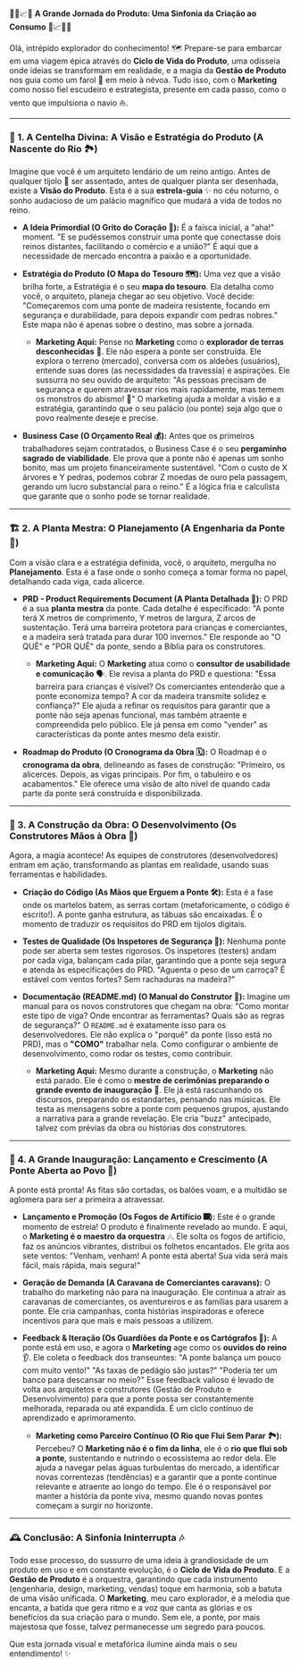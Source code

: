 🌟💡📈🚀 **A Grande Jornada do Produto: Uma Sinfonia da Criação ao Consumo** 🚀📈💡🌟

Olá, intrépido explorador do conhecimento! 🗺️ Prepare-se para embarcar em uma viagem épica através do **Ciclo de Vida do Produto**, uma odisseia onde ideias se transformam em realidade, e a magia da **Gestão de Produto** nos guia como um farol 🎑 em meio à névoa. Tudo isso, com o **Marketing** como nosso fiel escudeiro e estrategista, presente em cada passo, como o vento que impulsiona o navio ⛵.

---

### 🌊 1. A Centelha Divina: **A Visão e Estratégia do Produto** (A Nascente do Rio 🏞️)

Imagine que você é um arquiteto lendário de um reino antigo. Antes de qualquer tijolo 🧱 ser assentado, antes de qualquer planta ser desenhada, existe a **Visão do Produto**. Esta é a sua **estrela-guia** ✨ no céu noturno, o sonho audacioso de um palácio magnífico que mudará a vida de todos no reino.

* **A Ideia Primordial (O Grito do Coração 💖):** É a faísca inicial, a "aha!" moment. "E se pudéssemos construir uma ponte que conectasse dois reinos distantes, facilitando o comércio e a união?" É aqui que a necessidade de mercado encontra a paixão e a oportunidade.

* **Estratégia do Produto (O Mapa do Tesouro 🗺️):** Uma vez que a visão brilha forte, a Estratégia é o seu **mapa do tesouro**. Ela detalha como você, o arquiteto, planeja chegar ao seu objetivo. Você decide: "Começaremos com uma ponte de madeira resistente, focando em segurança e durabilidade, para depois expandir com pedras nobres." Este mapa não é apenas sobre o destino, mas sobre a jornada.

    * **Marketing Aqui:** Pense no **Marketing** como o **explorador de terras desconhecidas** 🧭. Ele não espera a ponte ser construída. Ele explora o terreno (mercado), conversa com os aldeões (usuários), entende suas dores (as necessidades da travessia) e aspirações. Ele sussurra no seu ouvido de arquiteto: "As pessoas precisam de segurança e querem atravessar rios mais rapidamente, mas temem os monstros do abismo! 🐉" O marketing ajuda a moldar a visão e a estratégia, garantindo que o seu palácio (ou ponte) seja algo que o povo realmente deseje e precise.

* **Business Case (O Orçamento Real 💰):** Antes que os primeiros trabalhadores sejam contratados, o Business Case é o seu **pergaminho sagrado de viabilidade**. Ele prova que a ponte não é apenas um sonho bonito, mas um projeto financeiramente sustentável. "Com o custo de X árvores e Y pedras, podemos cobrar Z moedas de ouro pela passagem, gerando um lucro substancial para o reino." É a lógica fria e calculista que garante que o sonho pode se tornar realidade.

---

### 🏗️ 2. A Planta Mestra: **O Planejamento** (A Engenharia da Ponte 🌉)

Com a visão clara e a estratégia definida, você, o arquiteto, mergulha no **Planejamento**. Esta é a fase onde o sonho começa a tomar forma no papel, detalhando cada viga, cada alicerce.

* **PRD - Product Requirements Document (A Planta Detalhada 📏):** O PRD é a sua **planta mestra** da ponte. Cada detalhe é especificado: "A ponte terá X metros de comprimento, Y metros de largura, Z arcos de sustentação. Terá uma barreira protetora para crianças e comerciantes, e a madeira será tratada para durar 100 invernos." Ele responde ao "O QUÊ" e "POR QUÊ" da ponte, sendo a Bíblia para os construtores.

    * **Marketing Aqui:** O **Marketing** atua como o **consultor de usabilidade e comunicação** 🗣️. Ele revisa a planta do PRD e questiona: "Essa barreira para crianças é visível? Os comerciantes entenderão que a ponte economiza tempo? A cor da madeira transmite solidez e confiança?" Ele ajuda a refinar os requisitos para garantir que a ponte não seja apenas funcional, mas também atraente e compreendida pelo público. Ele já pensa em como "vender" as características da ponte antes mesmo dela existir.

* **Roadmap do Produto (O Cronograma da Obra 🗓️):** O Roadmap é o **cronograma da obra**, delineando as fases de construção: "Primeiro, os alicerces. Depois, as vigas principais. Por fim, o tabuleiro e os acabamentos." Ele oferece uma visão de alto nível de quando cada parte da ponte será construída e disponibilizada.

---

### 🔨 3. A Construção da Obra: **O Desenvolvimento** (Os Construtores Mãos à Obra 💪)

Agora, a magia acontece! As equipes de construtores (desenvolvedores) entram em ação, transformando as plantas em realidade, usando suas ferramentas e habilidades.

* **Criação do Código (As Mãos que Erguem a Ponte 🛠️):** Esta é a fase onde os martelos batem, as serras cortam (metaforicamente, o código é escrito!). A ponte ganha estrutura, as tábuas são encaixadas. É o momento de traduzir os requisitos do PRD em tijolos digitais.

* **Testes de Qualidade (Os Inspetores de Segurança 👷):** Nenhuma ponte pode ser aberta sem testes rigorosos. Os inspetores (testers) andam por cada viga, balançam cada pilar, garantindo que a ponte seja segura e atenda às especificações do PRD. "Aguenta o peso de um carroça? É estável com ventos fortes? Sem rachaduras na madeira?"

* **Documentação (README.md) (O Manual do Construtor 📖):** Imagine um manual para os novos construtores que chegam na obra: "Como montar este tipo de viga? Onde encontrar as ferramentas? Quais são as regras de segurança?" O `README.md` é exatamente isso para os desenvolvedores. Ele não explica o "porquê" da ponte (isso está no PRD), mas o **"COMO"** trabalhar nela. Como configurar o ambiente de desenvolvimento, como rodar os testes, como contribuir.

    * **Marketing Aqui:** Mesmo durante a construção, o **Marketing** não está parado. Ele é como o **mestre de cerimônias preparando o grande evento de inauguração** 🥳. Ele já está rascunhando os discursos, preparando os estandartes, pensando nas músicas. Ele testa as mensagens sobre a ponte com pequenos grupos, ajustando a narrativa para a grande revelação. Ele cria "buzz" antecipado, talvez com prévias da obra ou histórias dos construtores.

---

### 📣 4. A Grande Inauguração: **Lançamento e Crescimento** (A Ponte Aberta ao Povo 🎉)

A ponte está pronta! As fitas são cortadas, os balões voam, e a multidão se aglomera para ser a primeira a atravessar.

* **Lançamento e Promoção (Os Fogos de Artifício 🎆):** Este é o grande momento de estreia! O produto é finalmente revelado ao mundo. E aqui, o **Marketing é o maestro da orquestra** 🎶. Ele solta os fogos de artifício, faz os anúncios vibrantes, distribui os folhetos encantados. Ele grita aos sete ventos: "Venham, venham! A ponte está aberta! Sua vida será mais fácil, mais rápida, mais segura!"

* **Geração de Demanda (A Caravana de Comerciantes  caravans):** O trabalho do marketing não para na inauguração. Ele continua a atrair as caravanas de comerciantes, os aventureiros e as famílias para usarem a ponte. Ele cria campanhas, conta histórias inspiradoras e oferece incentivos para que mais e mais pessoas a utilizem.

* **Feedback & Iteração (Os Guardiões da Ponte e os Cartógrafos 📝):** A ponte está em uso, e agora o **Marketing** age como os **ouvidos do reino** 👂. Ele coleta o feedback dos transeuntes: "A ponte balança um pouco com muito vento!" "As taxas de pedágio são justas?" "Poderia ter um banco para descansar no meio?" Esse feedback valioso é levado de volta aos arquitetos e construtores (Gestão de Produto e Desenvolvimento) para que a ponte possa ser constantemente melhorada, reparada ou até expandida. É um ciclo contínuo de aprendizado e aprimoramento.

    * **Marketing como Parceiro Contínuo (O Rio que Flui Sem Parar 🏞️):** Percebeu? O **Marketing não é o fim da linha**, ele é o **rio que flui sob a ponte**, sustentando e nutrindo o ecossistema ao redor dela. Ele ajuda a navegar pelas águas turbulentas do mercado, a identificar novas correntezas (tendências) e a garantir que a ponte continue relevante e atraente ao longo do tempo. Ele é o responsável por manter a história da ponte viva, mesmo quando novas pontes começam a surgir no horizonte.

---

### 🕰️ Conclusão: A Sinfonia Ininterrupta 🎶

Todo esse processo, do sussurro de uma ideia à grandiosidade de um produto em uso e em constante evolução, é o **Ciclo de Vida do Produto**. E a **Gestão de Produto** é a orquestra, garantindo que cada instrumento (engenharia, design, marketing, vendas) toque em harmonia, sob a batuta de uma visão unificada. O **Marketing**, meu caro explorador, é a melodia que encanta, a batida que gera ritmo e a voz que canta as glórias e os benefícios da sua criação para o mundo. Sem ele, a ponte, por mais majestosa que fosse, talvez permanecesse um segredo para poucos.

Que esta jornada visual e metafórica ilumine ainda mais o seu entendimento! ✨